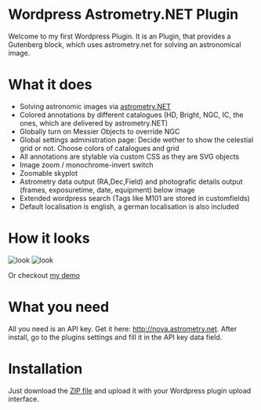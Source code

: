 # Wordpress Astrometry.NET Plugin
Welcome to my first Wordpress Plugin. It is an Plugin, that provides a Gutenberg block, which uses astrometry.net for solving an astronomical image.

# What it does
- Solving astronomic images via [astrometry.NET](http://nova.astrometry.net)
- Colored annotations by different catalogues (HD, Bright, NGC, IC, the ones, which are delivered by astrometry.NET)
- Globally turn on Messier Objects to override NGC
- Global settings administration page: Decide wether to show the celestial grid or not. Choose colors of catalogues and grid
- All annotations are stylable via custom CSS as they are SVG objects
- Image zoom / monochrome-invert switch
- Zoomable skyplot
- Astrometry data output (RA,Dec,Field) and photografic details output (frames, exposuretime, date, equipment) below image
- Extended wordpress search (Tags like M101 are stored in customfields)
- Default localisation is english, a german localisation is also included

# How it looks
![look](https://github.com/RedburnM/WordpressAstrometry/raw/master/assets/example1.png)
![look](https://github.com/RedburnM/WordpressAstrometry/raw/master/assets/example2.png)

Or checkout [my demo](https://www.explorespace.de/2020/m45/)

# What you need
All you need is an API key. Get it here: http://nova.astrometry.net. After install, go to the plugins settings and fill it in the API key data field.

# Installation
Just download the [ZIP file](https://github.com/RedburnM/WordpressAstrometry/archive/master.zip) and upload it with your Wordpress plugin upload interface.
